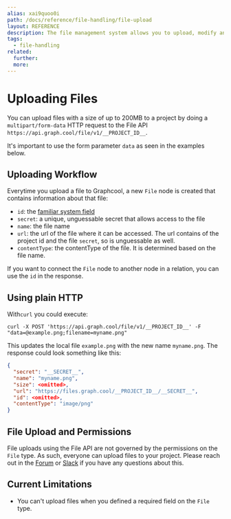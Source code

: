 ```yaml
---
alias: xai9quoo0i
path: /docs/reference/file-handling/file-upload
layout: REFERENCE
description: The file management system allows you to upload, modify and delete files with the GraphQL APIs. Files will be directly available in your backend.
tags:
  - file-handling
related:
  further:
  more:
---
```


# Uploading Files

You can upload files with a size of up to 200MB to a project by doing a `multipart/form-data` HTTP request to the File API `https://api.graph.cool/file/v1/__PROJECT_ID__`.

It's important to use the form parameter `data` as seen in the examples below.

## Uploading Workflow

Everytime you upload a file to Graphcool, a new `File` node is created that contains information about that file:

* `id`: the [familiar system field](!alias-uhieg2shio#id-field)
* `secret`: a unique, unguessable secret that allows access to the file
* `name`: the file name
* `url`: the url of the file where it can be accessed. The url contains of the project id and the file `secret`, so is unguessable as well.
* `contentType`: the contentType of the file. It is determined based on the file name.

If you want to connect the `File` node to another node in a relation, you can use the `id` in the response.

## Using plain HTTP

<!-- GITHUB_EXAMPLE('File upload with fetch', 'https://github.com/graphcool-examples/react-graphql/tree/master/files-with-apollo') -->

With`curl` you could execute:

`curl -X POST 'https://api.graph.cool/file/v1/__PROJECT_ID__' -F "data=@example.png;filename=myname.png"`

This updates the local file `example.png` with the new name `myname.png`. The response could look something like this:

```JSON
{
  "secret": "__SECRET__",
  "name": "myname.png",
  "size": <omitted>,
  "url": "https://files.graph.cool/__PROJECT_ID__/__SECRET__",
  "id": <omitted>,
  "contentType": "image/png"
}
```

## File Upload and Permissions

File uploads using the File API are not governed by the permissions on the `File` type. As such, everyone can upload files to your project. Please reach out in the [Forum](https://graph.cool/forum) or [Slack](https://slack.graph.cool) if you have any questions about this.

## Current Limitations

* You can't upload files when you defined a required field on the `File` type.

